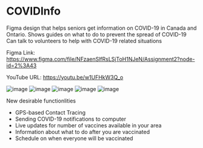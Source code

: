 # COVIDInfo
Figma design that helps seniors get information on COVID-19 in Canada and Ontario.
Shows guides on what to do to prevent the spread of COVID-19
Can talk to volunteers to help with COVID-19 related situations

Figma Link: https://www.figma.com/file/NFzaenSlfRsLSjToH1NJeN/Assignment2?node-id=2%3A43

YouTube URL: https://youtu.be/w1UFHkW3Q_o

![image](https://user-images.githubusercontent.com/63257951/111091957-f9ad8d80-850a-11eb-9c2f-49ff273f3fce.png)
![image](https://user-images.githubusercontent.com/63257951/111091962-fd411480-850a-11eb-9ca0-0e11ef863250.png)
![image](https://user-images.githubusercontent.com/63257951/111091964-ffa36e80-850a-11eb-9683-df5d698b7b42.png)
![image](https://user-images.githubusercontent.com/63257951/111091969-029e5f00-850b-11eb-88f1-aeca78a64006.png)
![image](https://user-images.githubusercontent.com/63257951/111091973-0500b900-850b-11eb-9a0c-152e85f2e9f8.png)

New desirable functionlities
- GPS-based Contact Tracing
- Sending COVID-19 notifications to computer
- Live updates for number of vaccines available in your area
- Information about what to do after you are vaccinated
- Schedule on when everyone will be vaccinated

